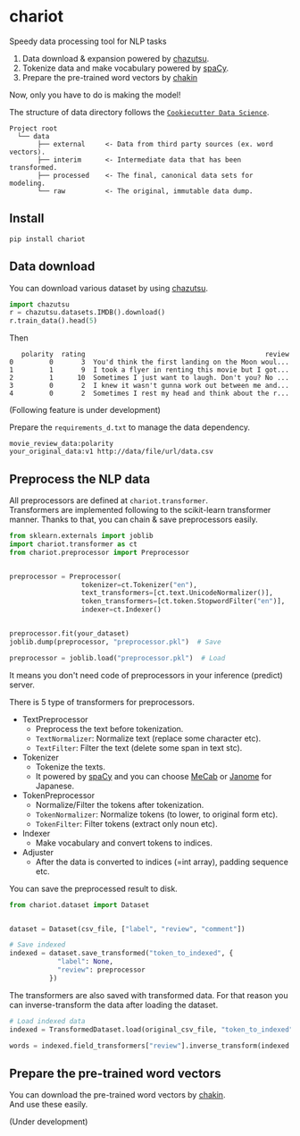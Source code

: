 # chariot

Speedy data processing tool for NLP tasks

1. Data download & expansion powered by [chazutsu](https://github.com/chakki-works/chazutsu).
2. Tokenize data and make vocabulary powered by [spaCy](https://spacy.io/).
3. Prepare the pre-trained word vectors by [chakin](https://github.com/chakki-works/chakin)

Now, only you have to do is making the model!

The structure of data directory follows the [`Cookiecutter Data Science`](https://drivendata.github.io/cookiecutter-data-science/).

```
Project root
  └── data
       ├── external     <- Data from third party sources (ex. word vectors).
       ├── interim      <- Intermediate data that has been transformed.
       ├── processed    <- The final, canonical data sets for modeling.
       └── raw          <- The original, immutable data dump.
```

## Install

```
pip install chariot
```

## Data download

You can download various dataset by using [chazutsu](https://github.com/chakki-works/chazutsu).

```py
import chazutsu
r = chazutsu.datasets.IMDB().download()
r.train_data().head(5)
```

Then

```
   polarity  rating                                             review
0         0       3  You'd think the first landing on the Moon woul...
1         1       9  I took a flyer in renting this movie but I got...
2         1      10  Sometimes I just want to laugh. Don't you? No ...
3         0       2  I knew it wasn't gunna work out between me and...
4         0       2  Sometimes I rest my head and think about the r...
```

(Following feature is under development)

Prepare the `requirements_d.txt` to manage the data dependency.

```
movie_review_data:polarity
your_original_data:v1 http://data/file/url/data.csv
```

## Preprocess the NLP data

All preprocessors are defined at `chariot.transformer`.  
Transformers are implemented following to the scikit-learn transformer manner.  Thanks to that, you can chain & save preprocessors easily.


```py
from sklearn.externals import joblib
import chariot.transformer as ct
from chariot.preprocessor import Preprocessor


preprocessor = Preprocessor(
                  tokenizer=ct.Tokenizer("en"),
                  text_transformers=[ct.text.UnicodeNormalizer()],
                  token_transformers=[ct.token.StopwordFilter("en")],
                  indexer=ct.Indexer()


preprocessor.fit(your_dataset)
joblib.dump(preprocessor, "preprocessor.pkl")  # Save

preprocessor = joblib.load("preprocessor.pkl")  # Load
```

It means you don't need code of preprocessors in your inference (predict) server.

There is 5 type of transformers for preprocessors.

* TextPreprocessor
  * Preprocess the text before tokenization.
  * `TextNormalizer`: Normalize text (replace some character etc).
  * `TextFilter`: Filter the text (delete some span in text stc).
* Tokenizer
  * Tokenize the texts.
  * It powered by [spaCy](https://spacy.io/) and you can choose [MeCab](https://github.com/taku910/mecab) or [Janome](https://github.com/mocobeta/janome) for Japanese.
* TokenPreprocessor
  * Normalize/Filter the tokens after tokenization.
  * `TokenNormalizer`: Normalize tokens (to lower, to original form etc).
  * `TokenFilter`: Filter tokens (extract only noun etc).
* Indexer
  * Make vocabulary and convert tokens to indices.
* Adjuster
  * After the data is converted to indices (=int array), padding sequence etc.

You can save the preprocessed result to disk.

```py
from chariot.dataset import Dataset


dataset = Dataset(csv_file, ["label", "review", "comment"])

# Save indexed
indexed = dataset.save_transformed("token_to_indexed", {
            "label": None,
            "review": preprocessor
          })

```

The transformers are also saved with transformed data. For that reason you can inverse-transform the data after loading the dataset. 

```py
# Load indexed data
indexed = TransformedDataset.load(original_csv_file, "token_to_indexed")

words = indexed.field_transformers["review"].inverse_transform(indexed.get("review"))
```


## Prepare the pre-trained word vectors

You can download the pre-trained word vectors by [chakin](https://github.com/chakki-works/chakin).  
And use these easily.

(Under development)
